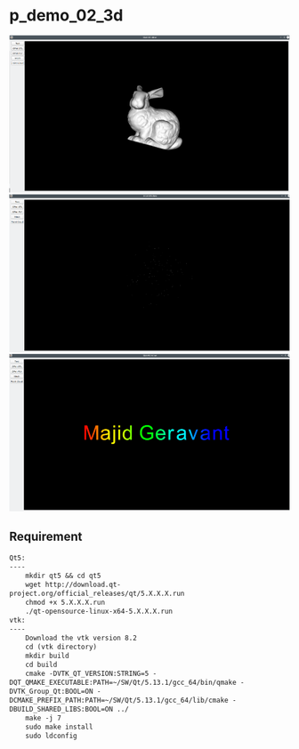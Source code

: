 # p_demo_02_3d

![](3d/image/3d_0.png)
![](3d/image/3d_1.png)
![](3d/image/3d_2.png)

Requirement
------------
    Qt5:
    ----
        mkdir qt5 && cd qt5
        wget http://download.qt-project.org/official_releases/qt/5.X.X.X.run
        chmod +x 5.X.X.X.run
        ./qt-opensource-linux-x64-5.X.X.X.run
    vtk:
    ----
        Download the vtk version 8.2
        cd (vtk directory)
        mkdir build
        cd build
        cmake -DVTK_QT_VERSION:STRING=5 -DQT_QMAKE_EXECUTABLE:PATH=~/SW/Qt/5.13.1/gcc_64/bin/qmake -DVTK_Group_Qt:BOOL=ON -DCMAKE_PREFIX_PATH:PATH=~/SW/Qt/5.13.1/gcc_64/lib/cmake -DBUILD_SHARED_LIBS:BOOL=ON ../
        make -j 7
        sudo make install
        sudo ldconfig
